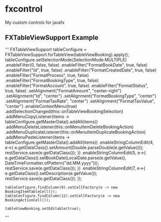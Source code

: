 # fxcontrol
My custom controls for javafx

## FXTableViewSupport Example
'''
	FXTableViewSupport<Booking> tableConfigure = FXTableViewSupport.forTableView(tableViewBooking).apply();
	tableConfigure.setSelectionMode(SelectionMode.MULTIPLE)
	.enableFilter(0, false, false)
	.enableFilter("FormatBookDate", true, false)
	.enableFilter("Id", true, false)
	.enableFilter("FormatCreatedDate", true, false)
	.enableFilter("FormatProcess", true, false)
	.enableFilter("FormatBookingType", true, false)
	.enableFilter("FormatAccount", true, false)
	.enableFilter("FormatStatus", true, false)
	.setAlignment("FormatAmount", "center-right")
	.setAlignment("Id", "center")
	.setAlignment("FormatBookingType", "center")
	.setAlignment("FormatTaxRate", "center")
	.setAlignment("FormatTaxValue", "center")
	.enableContextMenu(true)
	.addSelectionChanged(this::onTableViewBookingSelection)
	.addMenuCopyListener(items -> tableConfigure.getMasterData().addAll(items))
	.addMenuDeleteListener(this::onMenuItemDeleteBookingAction)
	.addMenuDuplicateListener(this::onMenuItemDuplicateBookingAction)
	.addMenuPasteListener(items -> tableConfigure.getMasterData().addAll(items))
	.enableStringColumnEdit(4, e->{ 
		e.getDataClass().setAmount(Double.parseDouble(e.getValue()));
		restService.save(e.getDataClass());
	})
	.enableStringColumnEdit(5, e->{ 
		e.getDataClass().setBookDate(LocalDate.parse(e.getValue(), DateTimeFormatter.ofPattern("dd.MM.yyyy")));
		restService.save(e.getDataClass());
	})
	.enableStringColumnEdit(7, e->{ 
		e.getDataClass().setDescription(e.getValue());
		restService.save(e.getDataClass());
	});

	tableConfigure.findColumn(0).setCellFactory(e -> new BookingItemTableCell());
	tableConfigure.findColumn(12).setCellFactory(e -> new BookingActionCell());

	tableViewBooking.setEditable(true);
'''
